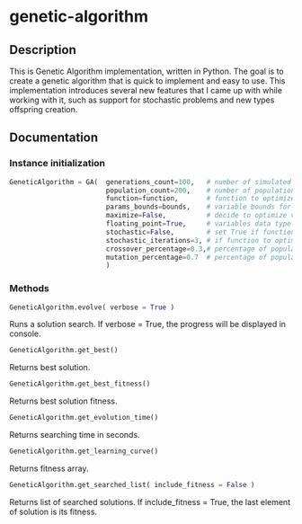# genetic-algorithm

## Description

This is Genetic Algorithm implementation, written in Python.
The goal is to create a genetic algorithm that is quick to implement and easy to use.
This implementation introduces several new features that I came up with while working with it, such as support for stochastic problems and new types offspring creation.

## Documentation

### Instance initialization

```python
GeneticAlgorithm = GA(  generations_count=100,   # number of simulated generations
                        population_count=200,    # number of population in generation
                        function=function,       # function to optimize
                        params_bounds=bounds,    # variable bounds for each argument
                        maximize=False,          # decide to optimize values for minimizing or maximizing function output
                        floating_point=True,     # variables data type
                        stochastic=False,        # set True if function to optimize have stochastic nature
                        stochastic_iterations=3, # if function to optimize have stochastic nature, performs multiple calculations for every individual (>=3)
                        crossover_percentage=0.3,# percentage of population reproduced by crossover
                        mutation_percentage=0.7  # percentage of population reproduced by mutation
                        )
```

### Methods

```python
GeneticAlgorithm.evolve( verbose = True )
```
Runs a solution search.
If verbose = True, the progress will be displayed in console.

```python
GeneticAlgorithm.get_best()
```
Returns best solution.

```python
GeneticAlgorithm.get_best_fitness()
```
Returns best solution fitness.

```python
GeneticAlgorithm.get_evolution_time()
```
Returns searching time in seconds.

```python
GeneticAlgorithm.get_learning_curve()
```
Returns fitness array.

```python
GeneticAlgorithm.get_searched_list( include_fitness = False )
```
Returns list of searched solutions.
If include_fitness = True, the last element of solution is its fitness.